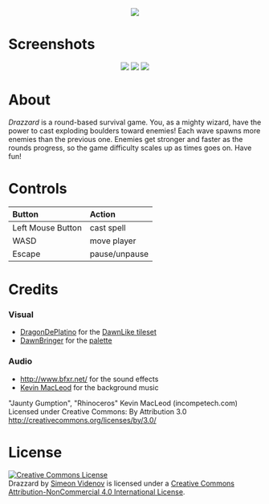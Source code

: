<p align="center">
  <img src="https://raw.github.com/simeon/Drazzard/master/logos/GithubHeaderLogo.png"/>
</p>

# Screenshots

<p align="center">
  <img src="https://raw.github.com/simeon/Drazzard/master/logos/Screenshot_1.png"/>
  <img src="https://raw.github.com/simeon/Drazzard/master/logos/Screenshot_2.png"/>
  <img src="https://raw.github.com/simeon/Drazzard/master/logos/Screenshot_3.png"/>
</p>

# About
_Drazzard_ is a round-based survival game.  You, as a mighty wizard, have the power to cast exploding boulders toward enemies!  Each wave spawns more enemies than the previous one.  Enemies get stronger and faster as the rounds progress, so the game difficulty scales up as times goes on.  Have fun!

# Controls
| Button            | Action        |
| :-----------------|:--------------|
| Left Mouse Button | cast spell    |
| WASD              | move player   |
| Escape            | pause/unpause |

# Credits

### Visual
* [DragonDePlatino](http://opengameart.org/users/dragondeplatino) for the [DawnLike tileset](http://opengameart.org/content/dawnlike-16x16-universal-rogue-like-tileset-v181)
* [DawnBringer](http://pixeljoint.com/p/23821.htm) for the [palette](http://pixeljoint.com/forum/forum_posts.asp?TID=12795)

### Audio
* http://www.bfxr.net/ for the sound effects
* [Kevin MacLeod](http://incompetech.com) for the background music

"Jaunty Gumption", "Rhinoceros"
Kevin MacLeod (incompetech.com)
Licensed under Creative Commons: By Attribution 3.0
http://creativecommons.org/licenses/by/3.0/

# License
<a rel="license" href="http://creativecommons.org/licenses/by-nc/4.0/"><img alt="Creative Commons License" style="border-width:0" src="https://i.creativecommons.org/l/by-nc/4.0/88x31.png" /></a><br /><span xmlns:dct="http://purl.org/dc/terms/" href="http://purl.org/dc/dcmitype/InteractiveResource" property="dct:title" rel="dct:type">Drazzard</span> by <a xmlns:cc="http://creativecommons.org/ns#" href="http://simeon.io" property="cc:attributionName" rel="cc:attributionURL">Simeon Videnov</a> is licensed under a <a rel="license" href="http://creativecommons.org/licenses/by-nc/4.0/">Creative Commons Attribution-NonCommercial 4.0 International License</a>.